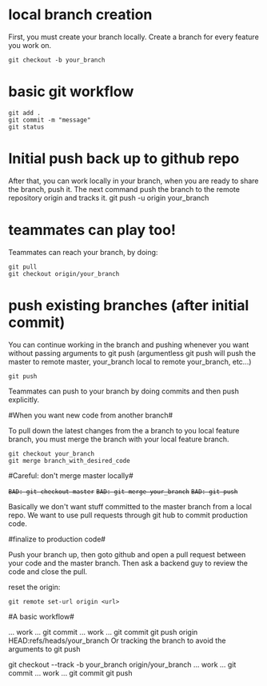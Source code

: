 # local branch creation #

First, you must create your branch locally. Create a branch for every feature you work on.

	git checkout -b your_branch

# basic git workflow #

	git add .
	git commit -m "message"
	git status

# Initial push back up to github repo #

After that, you can work locally in your branch, when you are ready to share the branch, push it. The next command push the branch to the remote repository origin and tracks it. 
	git push -u origin your_branch

# teammates can play too! #

Teammates can reach your branch, by doing:
	
	git pull
	git checkout origin/your_branch

# push existing branches (after initial commit) #

You can continue working in the branch and pushing whenever you want without passing arguments to git push (argumentless git push will push the master to remote master, your_branch local to remote your_branch, etc...)

	git push

Teammates can push to your branch by doing commits and then push explicitly.

#When you want new code from another branch#

To pull down the latest changes from the a branch to you local feature branch, you must merge the branch with your local feature branch. 

	git checkout your_branch 
	git merge branch_with_desired_code

#Careful: don't merge master locally#

<code><strike>BAD: git checkout master</strike></code>
<code><strike>BAD: git merge your_branch</strike></code>
<code><strike>BAD: git push</strike></code>

Basically we don't want stuff committed to the master branch from a local repo. We want to use pull requests through git hub to commit production code. 

#finalize to production code#

Push your branch up, then goto github and open a pull request between your code and the master branch. Then ask a backend guy to review the code and close the pull. 

reset the origin: 
	
	git remote set-url origin <url>


#A basic workflow#

... work ...
git commit
... work ...
git commit
git push origin HEAD:refs/heads/your_branch
Or tracking the branch to avoid the arguments to git push

git checkout --track -b your_branch origin/your_branch
... work ...
git commit
... work ...
git commit
git push